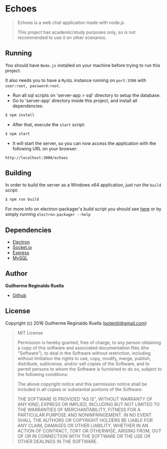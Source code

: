 # Echoes
> Echoes is a web chat application made with node.js
>
> This project has academic/study purposes only, so is not recommended to use it on other scenarios.



## Running
You should have `Node.js` installed on your machine before trying to run this project.

It also needs you to have a `MySQL` instance running on `port:3306` with `user:root, password:root`.
- Run all sql scripts on 'server-app > sql' directory to setup the database.
- Go to 'server-app' directory inside this project, and install all dependencies:
```sh
$ npm install
```
- After that, execute the `start` script:
```sh
$ npm start
```
- It will start the server, so you can now access the application with the following URL on your browser:
```
http://localhost:3000/echoes
```



## Building
In order to build the server as a Windows x64 application, just run the `build` script:
```sh
$ npm run build
```
For more info on electron-packager's build script you should see [here](https://github.com/electron-userland/electron-packager/blob/master/usage.txt) or by simply running `electron-packager --help`



## Dependencies
- [Electron](http://electron.atom.io/)
- [Socket.io](http://socket.io/)
- [Express](http://expressjs.com/)
- [MySQL](https://github.com/felixge/node-mysql)



## Author
**Guilherme Reginaldo Ruella**
- [Github](https://github.com/Potentii/)



## License
Copyright (c) 2016 Guilherme Reginaldo Ruella (potentii@gmail.com)

>MIT License
>
>Permission is hereby granted, free of charge, to any person obtaining a copy
of this software and associated documentation files (the "Software"), to deal
in the Software without restriction, including without limitation the rights
to use, copy, modify, merge, publish, distribute, sublicense, and/or sell
copies of the Software, and to permit persons to whom the Software is
furnished to do so, subject to the following conditions:
>
>The above copyright notice and this permission notice shall be included in all
copies or substantial portions of the Software.
>
>THE SOFTWARE IS PROVIDED "AS IS", WITHOUT WARRANTY OF ANY KIND, EXPRESS OR
IMPLIED, INCLUDING BUT NOT LIMITED TO THE WARRANTIES OF MERCHANTABILITY,
FITNESS FOR A PARTICULAR PURPOSE AND NONINFRINGEMENT. IN NO EVENT SHALL THE
AUTHORS OR COPYRIGHT HOLDERS BE LIABLE FOR ANY CLAIM, DAMAGES OR OTHER
LIABILITY, WHETHER IN AN ACTION OF CONTRACT, TORT OR OTHERWISE, ARISING FROM,
OUT OF OR IN CONNECTION WITH THE SOFTWARE OR THE USE OR OTHER DEALINGS IN THE
SOFTWARE.
